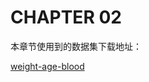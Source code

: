 # CHAPTER 02

本章节使用到的数据集下载地址：

[weight-age-blood](http://people.sc.fsu.edu/~jburkardt/datasets/regression/x09.txt)